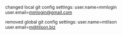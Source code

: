 changed local git config settings:
user.name=mmlogin
user.email=mmlogin@gmail.com

removed global git config settings:
user.name=mtilson
user.email=m@tilson.biz
